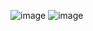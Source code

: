 ![image](https://user-images.githubusercontent.com/111352651/221425840-21c57c82-446b-4026-bacf-67f553e1044b.png)
![image](https://user-images.githubusercontent.com/111352651/221425857-b1920d64-be9f-4f57-95c0-79d274f19184.png)
